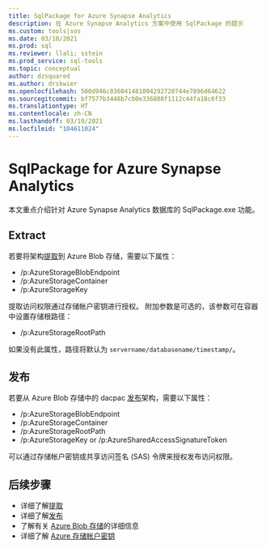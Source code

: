 ```yaml
---
title: SqlPackage for Azure Synapse Analytics
description: 在 Azure Synapse Analytics 方案中使用 SqlPackage 的提示
ms.custom: tools|sos
ms.date: 03/10/2021
ms.prod: sql
ms.reviewer: llali; sstein
ms.prod_service: sql-tools
ms.topic: conceptual
author: dzsquared
ms.author: drskwier
ms.openlocfilehash: 500d946c036041481094292720744e7896d64622
ms.sourcegitcommit: bf7577b3448b7cb0e336808f1112c44fa18c6f33
ms.translationtype: HT
ms.contentlocale: zh-CN
ms.lasthandoff: 03/19/2021
ms.locfileid: "104611024"
---
```

# <a name="sqlpackage-for-azure-synapse-analytics"></a>SqlPackage for Azure Synapse Analytics

本文重点介绍针对 Azure Synapse Analytics 数据库的 SqlPackage.exe 功能。

## <a name="extract"></a>Extract
若要将架构[提取](sqlpackage-extract.md)到 Azure Blob 存储，需要以下属性：
- /p:AzureStorageBlobEndpoint
- /p:AzureStorageContainer
- /p:AzureStorageKey

提取访问权限通过存储帐户密钥进行授权。  附加参数是可选的，该参数可在容器中设置存储根路径：
- /p:AzureStorageRootPath

如果没有此属性，路径将默认为 `servername/databasename/timestamp/`。

## <a name="publish"></a>发布
若要从 Azure Blob 存储中的 dacpac [发布](sqlpackage-publish.md)架构，需要以下属性：
- /p:AzureStorageBlobEndpoint
- /p:AzureStorageContainer
- /p:AzureStorageRootPath
- /p:AzureStorageKey or /p:AzureSharedAccessSignatureToken

可以通过存储帐户密钥或共享访问签名 (SAS) 令牌来授权发布访问权限。

## <a name="next-steps"></a>后续步骤
- 详细了解[提取](sqlpackage-extract.md)
- 详细了解[发布](sqlpackage-publish.md)
- 了解有关 [Azure Blob 存储](/azure/storage/blobs/storage-blobs-introduction)的详细信息
- 详细了解 [Azure 存储帐户密钥](/azure/storage/common/storage-account-keys-manage)